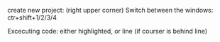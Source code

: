 create new project: (right upper corner)
Switch between the windows: ctr+shift+1/2/3/4

Excecuting code: either highlighted, or line (if courser is behind line)